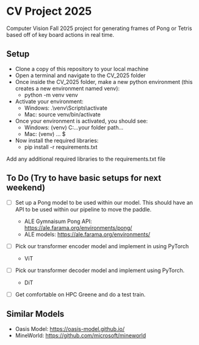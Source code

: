 # CV Project 2025
Computer Vision Fall 2025 project for generating frames of Pong or Tetris based off of key board actions in real time.

## Setup
- Clone a copy of this repository to your local machine
- Open a terminal and navigate to the CV_2025 folder
- Once inside the CV_2025 folder, make a new python environment (this creates a new environment named venv):
    - python -m venv venv
- Activate your environment:
    - Windows: .\venv\Scripts\activate
    - Mac: source venv/bin/activate
- Once your environment is activated, you should see:
    - Windows: (venv) C:\...your folder path...
    - Mac: (venv) ... $
- Now install the required libraries:
    - pip install -r requirements.txt
    
Add any additional required libraries to the requirements.txt file

## To Do (Try to have basic setups for next weekend)

- [ ] Set up a Pong model to be used within our model. This should have an API to be used within our pipeline to move the paddle.
    - ALE Gymnaisum Pong API: https://ale.farama.org/environments/pong/
    - ALE models: https://ale.farama.org/environments/

- [ ] Pick our transformer encoder model and implement in using PyTorch
    - ViT

- [ ] Pick our transformer decoder model and implement using PyTorch.
    - DiT

- [ ] Get comfortable on HPC Greene and do a test train.

## Similar Models
- Oasis Model: https://oasis-model.github.io/
- MineWorld: https://github.com/microsoft/mineworld


